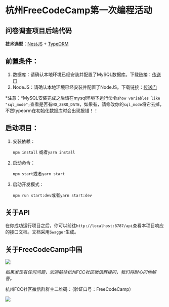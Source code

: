 # 杭州FreeCodeCamp第一次编程活动

## 问卷调查项目后端代码

**技术选型**：[NestJS](http://nestjs.org) + [TypeORM](http://typeorm.io)

## 前置条件：

1. 数据库：请确认本地环境已经安装并配置了MySQL数据库。下载链接：[传送门](https://dev.mysql.com/downloads/mysql/5.7.html#downloads)
2. NodeJS：请确认本地环境已经安装并配置了NodeJS。下载链接：[传送门](https://nodejs.org/en/download/)

*注意：*MySQL安装完成之后请在mysql环境下运行命令`show variables like "sql_mode";`查看是否有`NO_ZERO_DATE`，如果有，请修改你的`sql_mode`将它去掉，不然typeorm在初始化数据库时会出现报错！！

## 启动项目：

1. 安装依赖：

   `npm install` 或者`yarn install`

2. 启动命令：

   `npm start`或者`yarn start`

3. 启动开发模式：

   `npm run start:dev`或者`yarn start:dev`

## 关于API

在你成功运行项目之后，你可以前往`http://localhost:8787/api`查看本项目响应的接口文档。文档采用`Swagger`生成。

## 关于FreeCodeCamp中国

![](/Users/damon/Personal/fcc/programming-project-questionnaire-backend/fcc.cn.jpg)



*如果发现有任何问题，欢迎前往杭州FCC社区微信群提问，我们将耐心问你解答。*

杭州FCC社区微信群群主二维码：（验证口号：FreeCodeCamp）

![](/Users/damon/Personal/fcc/programming-project-questionnaire-backend/qrcode.jpg)

